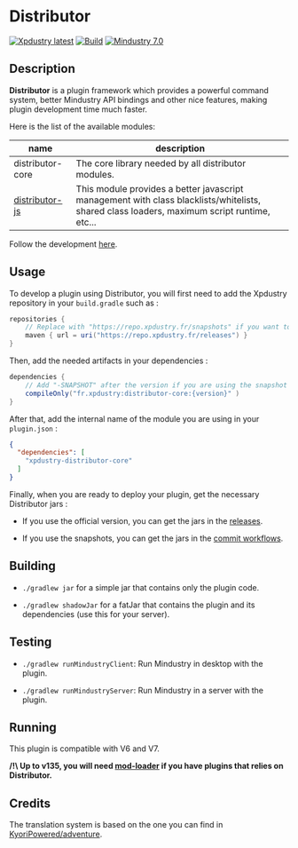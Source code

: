 # Distributor

[![Xpdustry latest](https://repo.xpdustry.fr/api/badge/latest/releases/fr/xpdustry/distributor-core?color=00FFFF&name=Distributor&prefix=v)](https://github.com/Xpdustry/Distributor/releases)
[![Build](https://github.com/Xpdustry/Distributor/actions/workflows/build.yml/badge.svg?branch=master)](https://github.com/Xpdustry/Distributor/actions/workflows/build.yml)
[![Mindustry 7.0 ](https://img.shields.io/badge/Mindustry-7.0-ffd37f)](https://github.com/Anuken/Mindustry/releases)

## Description

**Distributor** is a plugin framework which provides a powerful command system,
better Mindustry API bindings and other nice features, making plugin development time much faster.

Here is the list of the available modules:

| name                                                                                                    | description                                                                                                                                |
|---------------------------------------------------------------------------------------------------------|--------------------------------------------------------------------------------------------------------------------------------------------|
| distributor-core                                                                                        | The core library needed by all distributor modules.                                                                                        |
| [distributor-js](https://github.com/Xpdustry/Distributor/tree/master/distributor-script/distributor-js) | This module provides a better javascript management with class blacklists/whitelists, shared class loaders, maximum script runtime, etc... |

Follow the development [here](https://github.com/orgs/Xpdustry/projects/3). 

## Usage

To develop a plugin using Distributor, you will first need to add the Xpdustry repository in your `build.gradle` such as :

```gradle
repositories {
    // Replace with "https://repo.xpdustry.fr/snapshots" if you want to use snapshots
    maven { url = uri("https://repo.xpdustry.fr/releases") }
}
```

Then, add the needed artifacts in your dependencies :

```gradle
dependencies {
    // Add "-SNAPSHOT" after the version if you are using the snapshot repository
    compileOnly("fr.xpdustry:distributor-core:{version}" )
}
```

After that, add the internal name of the module you are using in your `plugin.json` :

```json
{
  "dependencies": [
    "xpdustry-distributor-core"
  ]
}
```

Finally, when you are ready to deploy your plugin, get the necessary Distributor jars :

- If you use the official version, you can get the jars in the [releases](https://github.com/Xpdustry/Distributor/releases).

- If you use the snapshots, you can get the jars in the [commit workflows](https://github.com/Xpdustry/Distributor/actions/workflows/commit.yml).

## Building

- `./gradlew jar` for a simple jar that contains only the plugin code.

- `./gradlew shadowJar` for a fatJar that contains the plugin and its dependencies (use this for your server).

## Testing

- `./gradlew runMindustryClient`: Run Mindustry in desktop with the plugin.

- `./gradlew runMindustryServer`: Run Mindustry in a server with the plugin.

## Running

This plugin is compatible with V6 and V7.

**/!\ Up to v135, you will need [mod-loader](https://github.com/Xpdustry/ModLoaderPlugin) if you have plugins that relies on Distributor.**

## Credits

The translation system is based on the one you can find in [KyoriPowered/adventure](https://github.com/KyoriPowered/adventure).
